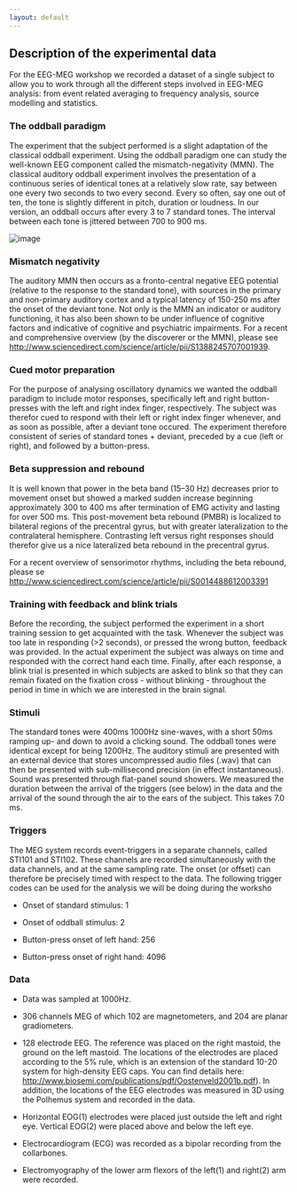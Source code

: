 ```yaml
---
layout: default
---
```


## Description of the experimental data

For the EEG-MEG workshop we recorded a dataset of a single subject to allow you to work through all the different steps involved in EEG-MEG analysis: from event related averaging to frequency analysis, source modelling and statistics.

### The oddball paradigm

The experiment that the subject performed is a slight adaptation of the classical oddball experiment. Using the oddball paradigm one can study the well-known EEG component called the mismatch-negativity (MMN). The classical auditory oddball experiment involves the presentation of a continuous series of identical tones at a relatively slow rate, say between one every two seconds to two every second. Every so often, say one out of ten, the tone is slightly different in pitch, duration or loudness.
In our version, an oddball occurs after every 3 to 7 standard tones. The interval between each tone is jittered between 700 to 900 ms.

![image](/media/tutorial/natmeg_temp/paradigm.png@600)

### Mismatch negativity

The auditory MMN then occurs as a fronto-central negative EEG potential (relative to the response to the standard tone), with sources in the primary and non-primary auditory cortex and a typical latency of 150-250 ms after the onset of the deviant tone. Not only is the MMN an indicator or auditory functioning, it has also been shown to be under influence of cognitive factors and indicative of cognitive and psychiatric impairments. 
For a recent and comprehensive overview (by the discoverer or the MMN), please see http://www.sciencedirect.com/science/article/pii/S1388245707001939.

### Cued motor preparation

For the purpose of analysing oscillatory dynamics we wanted the oddball paradigm to include motor responses, specifically left and right button-presses with the left and right index finger, respectively. The subject was therefor cued to respond with their left or right index finger whenever, and as soon as possible, after a deviant tone occured. The experiment therefore consistent of series of standard tones + deviant, preceded by a cue (left or right), and followed by a button-press. 

### Beta suppression and rebound

It is well known that power in the beta band (15–30 Hz) decreases prior to movement onset but showed a marked sudden increase beginning approximately 300 to 400 ms after termination of EMG activity and lasting for over 500 ms. This post-movement beta rebound (PMBR) is localized to bilateral regions of the precentral gyrus, but with greater lateralization to the contralateral hemisphere. Contrasting left versus right responses should therefor give us a nice lateralized beta rebound in the precentral gyrus.

For a recent overview of sensorimotor rhythms, including the beta rebound, please se
http://www.sciencedirect.com/science/article/pii/S0014488612003391

### Training with feedback and blink trials

Before the recording, the subject performed the experiment in a short training session to get acquainted with the task. Whenever the subject was too late in responding (>2 seconds), or pressed the wrong button, feedback was provided. In the actual experiment the subject was always on time and responded with the correct hand each time. 
Finally, after each response, a blink trial is presented in which subjects are asked to blink so that they can remain fixated on the fixation cross - without blinking - throughout the period in time in which we are interested in the brain signal. 

### Stimuli

The standard tones were 400ms 1000Hz sine-waves, with a short 50ms ramping up- and down to avoid a clicking sound. The oddball tones were identical except for being 1200Hz. The auditory stimuli are presented with an external device that stores uncompressed audio files (.wav) that can then be presented with sub-millisecond precision (in effect instantaneous). Sound was presented through flat-panel sound showers. We measured the duration between the arrival of the triggers (see below) in the data and the arrival of the sound through the air to the ears of the subject. This takes 7.0 ms. 

### Triggers

The MEG system records event-triggers in a separate channels, called STI101 and STI102. These channels are recorded simultaneously with the data channels, and at the same sampling rate. The onset (or offset) can therefore be precisely timed with respect to the data. The following trigger codes can be used for the analysis we will be doing during the worksho


*  Onset of standard stimulus: 1

*  Onset of oddball stimulus: 2

*  Button-press onset of left hand: 256

*  Button-press onset of right hand: 4096

### Data

*  Data was sampled at 1000Hz.

*  306 channels MEG of which 102 are magnetometers, and 204 are planar gradiometers.

*  128 electrode EEG. The reference was placed on the right mastoid, the ground on the left mastoid. The locations of the electrodes are placed according to the 5% rule, which is an extension of the standard 10-20 system for high-density EEG caps. You can find details here: http://www.biosemi.com/publications/pdf/Oostenveld2001b.pdf). In addition, the locations of the EEG electrodes was measured in 3D using the Polhemus system and recorded in the data.

*  Horizontal EOG(1) electrodes were placed just outside the left and right eye. Vertical EOG(2) were placed above and below the left eye. 

*  Electrocardiogram (ECG) was recorded as a bipolar recording from the collarbones.

*  Electromyography of the lower arm flexors of the left(1) and right(2) arm were recorded.








 

